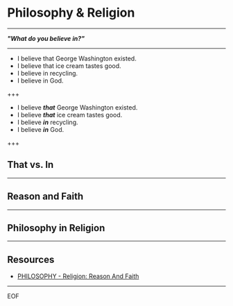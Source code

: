 # Philosophy & Religion

---

***"What do you believe in?"***

---

* I believe that George Washington existed.
* I believe that ice cream tastes good.
* I believe in recycling.
* I believe in God.

+++

* I believe ***that*** George Washington existed.
* I believe ***that*** ice cream tastes good.
* I believe ***in*** recycling.
* I believe ***in*** God.

+++

## That vs. In

---

## Reason and Faith

---

## Philosophy in Religion

---

## Resources

* [PHILOSOPHY - Religion: Reason And Faith](https://www.youtube.com/watch?v=MTPHXNMi9tA)

---

EOF
